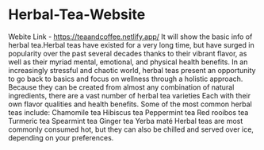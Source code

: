 # Herbal-Tea-Website
Webite Link - https://teaandcoffee.netlify.app/
 It will show the basic info of herbal tea.Herbal teas have existed for a very long time, but have surged in popularity over the past several decades thanks to their vibrant flavor, as well as their myriad mental, emotional, and physical health benefits. In an increasingly stressful and chaotic world, herbal teas present an opportunity to go back to basics and focus on wellness through a holistic approach.  Because they can be created from almost any combination of natural ingredients, there are a vast number of herbal tea varieties Each with their own flavor qualities and health benefits. Some of the most common herbal teas include:  Chamomile tea Hibiscus tea Peppermint tea Red rooibos tea Turmeric tea Spearmint tea Ginger tea Yerba maté Herbal teas are most commonly consumed hot, but they can also be chilled and served over ice, depending on your preferences.
